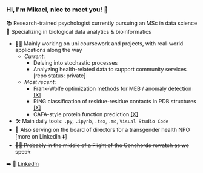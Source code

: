 ### Hi, I'm Mikael, nice to meet you! 👋
📚 Research-trained psychologist currently pursuing an MSc in data science<br>
🧬 Specializing in biological data analytics & bioinformatics<br>

- 👨‍💻 Mainly working on uni coursework and projects, with real-world applications along the way
  - *Current*:
    - Delving into stochastic processes
    - Analyzing health-related data to support community services \[repo status: private]
  - *Most recent*:
    - Frank-Wolfe optimization methods for MEB / anomaly detection [[X]](https://github.com/mikaelpoli/frankwolfe-meb)
    - RING classification of residue-residue contacts in PDB structures [[X]](https://github.com/mikaelpoli/residue-contact-classification)
    - CAFA-style protein function prediction [[X]](https://github.com/mikaelpoli/protein-function-prediction)
- 🛠️ Main daily tools: `.py`, `.ipynb`, `.tex`, `.md`, `Visual Studio Code`
- 🐝 Also serving on the board of directors for a transgender health NPO \[more on LinkedIn ⬇️]
- ~~😶‍🌫️ Probably in the middle of a Flight of the Conchords rewatch as we speak~~

➡️ 🔗 [LinkedIn](https://www.linkedin.com/in/poli-mikael)<br>
